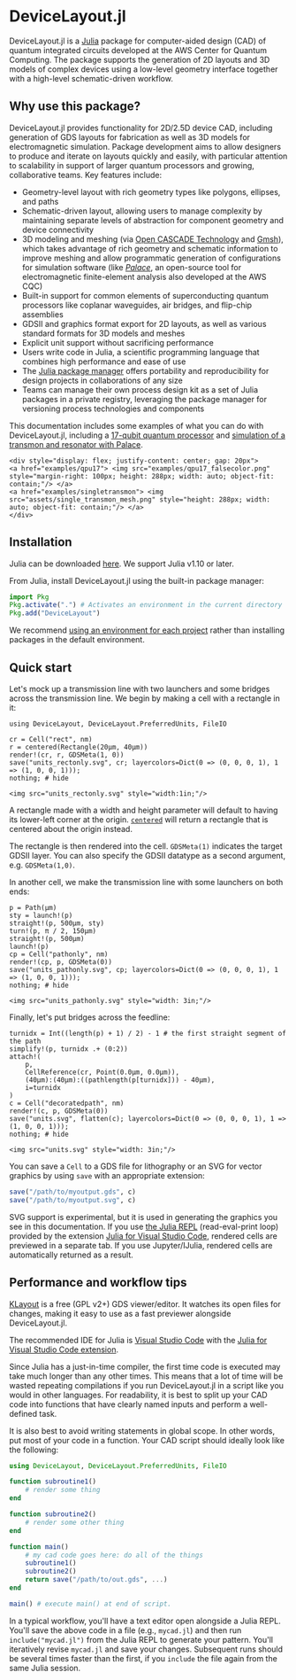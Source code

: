 # DeviceLayout.jl

DeviceLayout.jl is a [Julia](http://julialang.org) package for computer-aided design (CAD) of quantum integrated circuits developed at the AWS Center for Quantum Computing. The package supports the generation of 2D layouts and 3D models of complex devices using a low-level geometry interface together with a high-level schematic-driven workflow.

## Why use this package?

DeviceLayout.jl provides functionality for 2D/2.5D device CAD, including generation of GDS layouts for fabrication as well as 3D models for electromagnetic simulation. Package development aims to allow designers to produce and iterate on layouts quickly and easily, with particular attention to scalability in support of larger quantum processors and growing, collaborative teams. Key features include:

  - Geometry-level layout with rich geometry types like polygons, ellipses, and paths
  - Schematic-driven layout, allowing users to manage complexity by maintaining separate levels of abstraction for component geometry and device connectivity
  - 3D modeling and meshing (via [Open CASCADE Technology](https://dev.opencascade.org/) and [Gmsh](https://gmsh.info/)), which takes advantage of rich geometry and schematic information to improve meshing and allow programmatic generation of configurations for simulation software (like [*Palace*](https://awslabs.github.io/palace/stable/), an open-source tool for electromagnetic finite-element analysis also developed at the AWS CQC)
  - Built-in support for common elements of superconducting quantum processors like coplanar waveguides, air bridges, and flip-chip assemblies
  - GDSII and graphics format export for 2D layouts, as well as various standard formats for 3D models and meshes
  - Explicit unit support without sacrificing performance
  - Users write code in Julia, a scientific programming language that combines high performance and ease of use
  - The [Julia package manager](https://pkgdocs.julialang.org/v1/) offers portability and reproducibility for design projects in collaborations of any size
  - Teams can manage their own process design kit as a set of Julia packages in a private registry, leveraging the package manager for versioning process technologies and components

This documentation includes some examples of what you can do with DeviceLayout.jl, including a [17-qubit quantum processor](./examples/qpu17.md) and [simulation of a transmon and resonator with Palace](./examples/singletransmon.md).

```@raw html
<div style="display: flex; justify-content: center; gap: 20px">
<a href="examples/qpu17"> <img src="examples/qpu17_falsecolor.png" style="margin-right: 100px; height: 288px; width: auto; object-fit: contain;"/> </a>
<a href="examples/singletransmon"> <img src="assets/single_transmon_mesh.png" style="height: 288px; width: auto; object-fit: contain;"/> </a>
</div>
```

## Installation

Julia can be downloaded [here](https://julialang.org/downloads/). We support Julia v1.10 or later.

From Julia, install DeviceLayout.jl using the built-in package manager:

```julia
import Pkg
Pkg.activate(".") # Activates an environment in the current directory
Pkg.add("DeviceLayout")
```

We recommend [using an environment for each project](https://julialang.github.io/Pkg.jl/v1/environments/) rather than installing packages in the default environment.

## Quick start

Let's mock up a transmission line with two launchers and some bridges across the
transmission line. We begin by making a cell with a rectangle in it:

```@example 1
using DeviceLayout, DeviceLayout.PreferredUnits, FileIO

cr = Cell("rect", nm)
r = centered(Rectangle(20μm, 40μm))
render!(cr, r, GDSMeta(1, 0))
save("units_rectonly.svg", cr; layercolors=Dict(0 => (0, 0, 0, 1), 1 => (1, 0, 0, 1)));
nothing; # hide
```

```@raw html
<img src="units_rectonly.svg" style="width:1in;"/>
```

A rectangle made with a width and height parameter will default to having its lower-left
corner at the origin. [`centered`](@ref) will return a rectangle that is centered about the origin
instead.

The rectangle is then rendered into the cell. `GDSMeta(1)` indicates the target GDSII layer. You
can also specify the GDSII datatype as a second argument, e.g. `GDSMeta(1,0)`.

In another cell, we make the transmission line with some launchers on both ends:

```@example 1
p = Path(μm)
sty = launch!(p)
straight!(p, 500μm, sty)
turn!(p, π / 2, 150μm)
straight!(p, 500μm)
launch!(p)
cp = Cell("pathonly", nm)
render!(cp, p, GDSMeta(0))
save("units_pathonly.svg", cp; layercolors=Dict(0 => (0, 0, 0, 1), 1 => (1, 0, 0, 1)));
nothing; # hide
```

```@raw html
<img src="units_pathonly.svg" style="width: 3in;"/>
```

Finally, let's put bridges across the feedline:

```@example 1
turnidx = Int((length(p) + 1) / 2) - 1 # the first straight segment of the path
simplify!(p, turnidx .+ (0:2))
attach!(
    p,
    CellReference(cr, Point(0.0μm, 0.0μm)),
    (40μm):(40μm):((pathlength(p[turnidx])) - 40μm),
    i=turnidx
)
c = Cell("decoratedpath", nm)
render!(c, p, GDSMeta(0))
save("units.svg", flatten(c); layercolors=Dict(0 => (0, 0, 0, 1), 1 => (1, 0, 0, 1)));
nothing; # hide
```

```@raw html
<img src="units.svg" style="width: 3in;"/>
```

You can save a `Cell` to a GDS file for lithography or an SVG for vector graphics by using
`save` with an appropriate extension:

```julia
save("/path/to/myoutput.gds", c)
save("/path/to/myoutput.svg", c)
```

SVG support is experimental, but it is used in generating the graphics you see in this documentation. If you use [the Julia REPL](https://docs.julialang.org/en/v1/stdlib/REPL/#The-Julia-REPL) (read-eval-print loop) provided by the extension [Julia for Visual Studio Code](https://www.julia-vscode.org/),
rendered cells are previewed in a separate tab. If you use Jupyter/IJulia, rendered
cells are automatically returned as a result.

## Performance and workflow tips

[KLayout](https://www.klayout.de/) is a free (GPL v2+) GDS viewer/editor. It watches
its open files for changes, making it easy to use as a fast previewer alongside DeviceLayout.jl.

The recommended IDE for Julia is [Visual Studio Code](https://code.visualstudio.com/) with the [Julia for Visual Studio Code extension](https://www.julia-vscode.org/).

Since Julia has a just-in-time compiler, the first time code is executed may take much
longer than any other times. This means that a lot of time will be wasted repeating
compilations if you run DeviceLayout.jl in a script like you would in other languages. For
readability, it is best to split up your CAD code into functions that have clearly named
inputs and perform a well-defined task.

It is also best to avoid writing statements in global scope. In other words, put most of
your code in a function. Your CAD script should ideally look like the following:

```julia
using DeviceLayout, DeviceLayout.PreferredUnits, FileIO

function subroutine1()
    # render some thing
end

function subroutine2()
    # render some other thing
end

function main()
    # my cad code goes here: do all of the things
    subroutine1()
    subroutine2()
    return save("/path/to/out.gds", ...)
end

main() # execute main() at end of script.
```

In a typical workflow, you'll have a text editor open alongside a Julia REPL. You'll save the above code in a file (e.g., `mycad.jl`) and then run `include("mycad.jl")` from the Julia REPL to generate your pattern.
You'll iteratively revise `mycad.jl` and save your changes.
Subsequent runs should be several times faster than the first, if you `include` the file again from the same Julia session.
